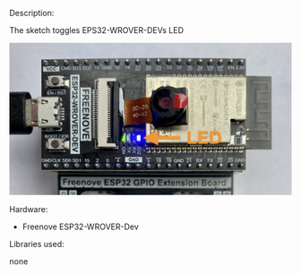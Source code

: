 Description:

The sketch toggles EPS32-WROVER-DEVs LED


<p align="center">
  <img src="https://github.com/sensorius/Calefactio/blob/main/Blobs/Calefactio_LED_internal_00.jpg?raw=true" alt="Internal LED"/>
</p>



Hardware:

* Freenove ESP32-WROVER-Dev

 

Libraries used:

none
